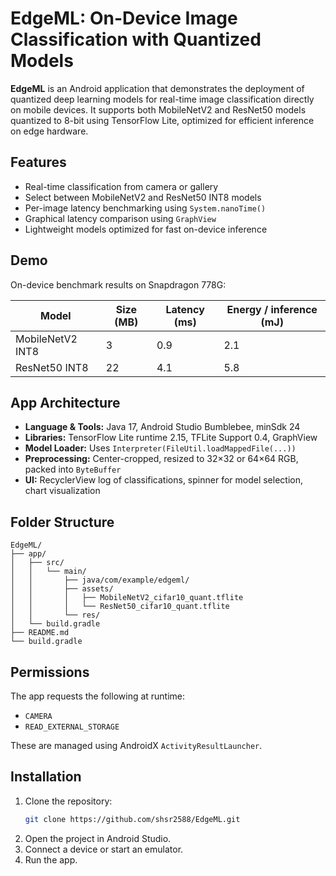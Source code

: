 # EdgeML: On-Device Image Classification with Quantized Models

**EdgeML** is an Android application that demonstrates the deployment of quantized deep learning models for real-time image classification directly on mobile devices. It supports both MobileNetV2 and ResNet50 models quantized to 8-bit using TensorFlow Lite, optimized for efficient inference on edge hardware.

## Features

- Real-time classification from camera or gallery
- Select between MobileNetV2 and ResNet50 INT8 models
- Per-image latency benchmarking using `System.nanoTime()`
- Graphical latency comparison using `GraphView`
- Lightweight models optimized for fast on-device inference

## Demo

On-device benchmark results on Snapdragon 778G:

| Model           | Size (MB) | Latency (ms) | Energy / inference (mJ) |
|-----------------|-----------|---------------|--------------------------|
| MobileNetV2 INT8 | 3         | 0.9           | 2.1                      |
| ResNet50 INT8    | 22        | 4.1           | 5.8                      |

## App Architecture

- **Language & Tools:** Java 17, Android Studio Bumblebee, minSdk 24
- **Libraries:** TensorFlow Lite runtime 2.15, TFLite Support 0.4, GraphView
- **Model Loader:** Uses `Interpreter(FileUtil.loadMappedFile(...))`
- **Preprocessing:** Center-cropped, resized to 32×32 or 64×64 RGB, packed into `ByteBuffer`
- **UI:** RecyclerView log of classifications, spinner for model selection, chart visualization

## Folder Structure

```
EdgeML/
├── app/
│   ├── src/
│   │   └── main/
│   │       ├── java/com/example/edgeml/
│   │       ├── assets/
│   │       │   ├── MobileNetV2_cifar10_quant.tflite
│   │       │   └── ResNet50_cifar10_quant.tflite
│   │       └── res/
│   └── build.gradle
├── README.md
└── build.gradle
```

## Permissions

The app requests the following at runtime:
- `CAMERA`
- `READ_EXTERNAL_STORAGE`

These are managed using AndroidX `ActivityResultLauncher`.

## Installation

1. Clone the repository:
   ```bash
   git clone https://github.com/shsr2588/EdgeML.git
   ```
2. Open the project in Android Studio.
3.	Connect a device or start an emulator.
4.	Run the app.
